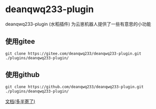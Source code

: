 # deanqwq233-plugin

deanqwq233-plugin (水稻插件) 为云崽机器人提供了一些有意思的小功能


## 使用gitee

```
git clone https://gitee.com/deanqwq233/deanqwq233-plugin.git ./plugins/deanqwq233-plugin/
```

## 使用github

```
git clone https://github.com/deanqwq233/deanqwq233-plugin.git ./plugins/deanqwq233-plugin/
```

[文档(多半寄了)](https://wlbncz.asia/)
